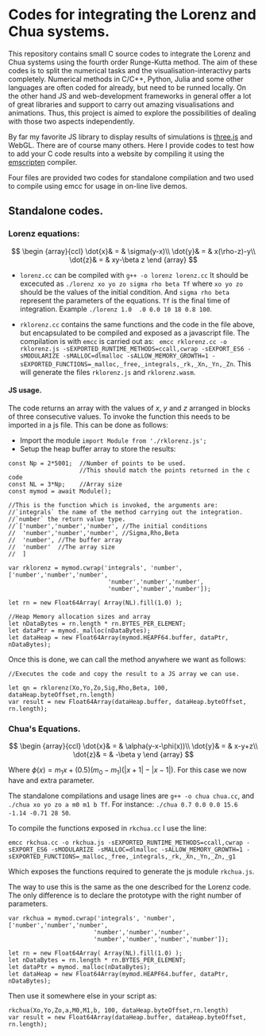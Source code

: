 # Codes for integrating the Lorenz and Chua systems.

This repository contains small C source codes to integrate the Lorenz and Chua systems using the fourth order Runge-Kutta method. The aim of these codes is to split the numerical tasks and the visualisation-interactivy parts completely. Numerical methods in C/C++, Python, Julia and some other languages are often coded for already, but need to be runned locally. On the other hand JS and web-development frameworks in general offer a lot of great libraries and support to carry out amazing visualisations and animations. Thus, this project is aimed to explore the possibilities of dealing with those two aspects independently.

By far my favorite JS library to display results of simulations is [three.js](https://threejs.org/) and WebGL. There are of course many others. Here I provide codes to test how to add your C code results into a website by compiling it using the [emscripten](https://emscripten.org/) compiler.

Four files are provided two codes for standalone compilation and two used to compile using emcc for usage in on-line live demos.

## Standalone codes.

### Lorenz equations:

$$
\begin {array}{ccl}
\dot{x}& = & \sigma(y-x)\\
\dot{y}& = & x(\rho-z)-y\\
\dot{z}& = & xy-\beta z
\end {array}
$$


* `lorenz.cc` can be compiled with `g++ -o lorenz lorenz.cc` It should be excecuted  as `./lorenz xo yo zo sigma rho beta Tf` where `xo yo zo` should be the values of the initial condition. And `sigma rho beta` represent the parameters of the equations. `Tf` is the final time of integration. Example `./lorenz 1.0  .0 0.0 10 18 0.8 100`.

* `rklorenz.cc` contains the same functions and the code in the file above, but encapsulated to be compiled and exposed as a javascript file. The compilation is with `emcc` is carried out as: 
` emcc rklorenz.cc -o rklorenz.js -sEXPORTED_RUNTIME_METHODS=ccall,cwrap -sEXPORT_ES6 -sMODULARIZE -sMALLOC=dlmalloc -sALLOW_MEMORY_GROWTH=1 -sEXPORTED_FUNCTIONS=_malloc,_free,_integrals,_rk,_Xn,_Yn,_Zn`. This will generate the files `rklorenz.js` and `rklorenz.wasm`. 

#### JS usage.

The code returns an array with the values of $x,$ $y$ and $z$ arranged in blocks of three consecutive values. To invoke the function this needs to be imported in a js file. This can be done as follows:

* Import the module `import Module from './rklorenz.js';`
* Setup the heap buffer array to store the results:

```
const Np = 2*5001;  //Number of points to be used. 
                    //This should match the points returned in the c code 
const NL = 3*Np;    //Array size
const mymod = await Module();

//This is the function which is invoked, the arguments are:
//`integrals` the name of the method carrying out the integration.
//`number` the return value type.
//`['number','number','number', //The initial conditions
//  'number','number','number', //Sigma,Rho,Beta
//  'number', //The buffer array
//  'number'  //The array size
//  ]

var rklorenz = mymod.cwrap('integrals', 'number', ['number','number','number',
						    'number','number','number',
						    'number','number','number']);

let rn = new Float64Array( Array(NL).fill(1.0) );

//Heap Memory allocation sizes and array
let nDataBytes = rn.length * rn.BYTES_PER_ELEMENT;
let dataPtr = mymod._malloc(nDataBytes);
let dataHeap = new Float64Array(mymod.HEAPF64.buffer, dataPtr, nDataBytes);
```

Once this is done, we can call the method anywhere we want as follows:

```
//Executes the code and copy the result to a JS array we can use.

let qn = rklorenz(Xo,Yo,Zo,Sig,Rho,Beta, 100, dataHeap.byteOffset,rn.length)
var result = new Float64Array(dataHeap.buffer, dataHeap.byteOffset, rn.length);				

```

### Chua's Equations.

$$
\begin {array}{ccl}
\dot{x}& = & \alpha(y-x-\phi(x))\\
\dot{y}& = & x-y+z\\
\dot{z}& = & -\beta y
\end {array}
$$

Where $\phi(x)=m_1x+(0.5)(m_0-m_1)( |x+1| - |x-1| )$. For this case we now have and extra parameter.

The standalone compilations and usage lines are  `g++ -o chua chua.cc`, and `./chua xo yo zo a m0 m1 b Tf`. For instance: `./chua 0.7 0.0 0.0 15.6 -1.14 -0.71 28 50`.

To compile the functions exposed in `rkchua.cc` I use the line: 

`emcc rkchua.cc -o rkchua.js -sEXPORTED_RUNTIME_METHODS=ccall,cwrap -sEXPORT_ES6 -sMODULARIZE -sMALLOC=dlmalloc -sALLOW_MEMORY_GROWTH=1 -sEXPORTED_FUNCTIONS=_malloc,_free,_integrals,_rk,_Xn,_Yn,_Zn,_g1 ` 

Which exposes the functions required to generate the js module `rkchua.js`.

The way to use this is the same as the one described for the Lorenz code. The only difference is to declare the prototype with the right number of parameters.

```
var rkchua = mymod.cwrap('integrals', 'number', ['number','number','number',
						'number','number','number',
						'number','number','number','number']);

let rn = new Float64Array( Array(NL).fill(1.0) );
let nDataBytes = rn.length * rn.BYTES_PER_ELEMENT;
let dataPtr = mymod._malloc(nDataBytes);
let dataHeap = new Float64Array(mymod.HEAPF64.buffer, dataPtr, nDataBytes);
```
Then use it somewhere else in your script as:

```
rkchua(Xo,Yo,Zo,a,M0,M1,b, 100, dataHeap.byteOffset,rn.length)
var result = new Float64Array(dataHeap.buffer, dataHeap.byteOffset, rn.length);
```


